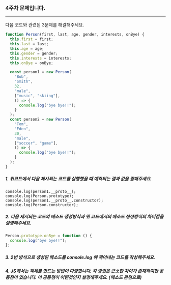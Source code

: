 ### 4주차 문제입니다.

---

다음 코드와 관련된 3문제를 해결해주세요.

```js
function Person(first, last, age, gender, interests, onBye) {
  this.first = first;
  this.last = last;
  this.age = age;
  this.gender = gender;
  this.interests = interests;
  this.onBye = onBye;

  const person1 = new Person(
    "Bob",
    "Smith",
    32,
    "male",
    ["music", "skiing"],
    () => {
      console.log("bye bye!!");
    }
  );
  const person2 = new Person(
    "Tom",
    "Eden",
    30,
    "male",
    ["soccer", "game"],
    () => {
      console.log("bye bye!!");
    }
  );
}
```

##### 1. 위코드에서 다음 제시되는 코드를 실행했을 때 예측되는 결과 값을 말해주세요.

```
console.log(person1.__proto__);
console.log(Person.prototype);
console.log(person1.__proto__.constructor);
console.log(Person.constructor);
```

##### 2. 다음 제시되는 코드의 메소드 생성방식과 위 코드에서의 메소드 생성방식의 차이점을 설명해주세요.

```js
Person.prototype.onBye = function () {
  console.log("bye bye!!");
};
```

##### 3. 2번 방식으로 생성된 메소드를 console.log 에 찍어내는 코드를 작성해주세요.

##### 4. JS에서는 객체를 만드는 방법이 다양합니다. 각 방법은 근소한 차이가 존재하지만 공통점이 있습니다. 이 공통점이 어떤것인지 설명해주세요. (메소드 관점으로)
